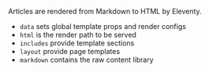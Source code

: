 Articles are rendered from Markdown to HTML by Eleventy.

- `data` sets global template props and render configs
- `html` is the render path to be served
- `includes` provide template sections
- `layout` provide page templates
- `markdown` contains the raw content library

